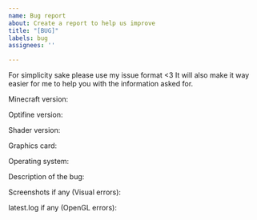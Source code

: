 ```yaml
---
name: Bug report
about: Create a report to help us improve
title: "[BUG]"
labels: bug
assignees: ''

---
```


For simplicity sake please use my issue format <3
It will also make it way easier for me to help you with the information asked for.

Minecraft version:

Optifine version:

Shader version:

Graphics card:

Operating system:

Description of the bug:

Screenshots if any (Visual errors):

latest.log if any (OpenGL errors):
